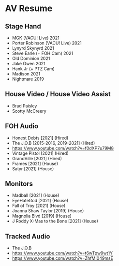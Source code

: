 # AV Resume

## Stage Hand
 - MGK (VACU! Live) 2021
 - Porter Robinson (VACU! Live) 2021
 - Lynyrd Skynyrd 2021
 - Steve Earle (+ FOH Cam) 2021
 - Old Dominion 2021
 - Jake Owen 2021
 - Hank Jr (+ PTZ Cam)
 - Madison 2021
 - Nightmare 2019

## House Video / House Video Assist
 - Brad Paisley
 - Scotty McCreery
 
## FOH Audio
 - Honest Debts [2021] (Hired)
 - The J.O.B [2015-2016, 2019-2021] (Hired)
  - https://www.youtube.com/watch?v=f0dXP7u79M8
 - Vintage Pistol [2021] (Hired)
 - GrandVille [2021] (Hired)
 - Frames [2021] (House)
 - Satyr [2021] (House)

## Monitors
 - Madball [2021] (House)
 - EyeHateGod [2021] (House)
 - Fall of Troy [2021] (House)
 - Joanna Shaw Taylor [2019] (House)
 - Magnolia Blvd [2019] (House)
 - J Roddy X-Mas to the Bone [2021] (House)
 
 ## Tracked Audio
 - The J.O.B
  - https://www.youtube.com/watch?v=t6wTpw9wt1Y
  - https://www.youtube.com/watch?v=ZhfMI049msE
  
